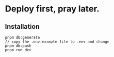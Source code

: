 # Deploy first, pray later.

## Installation
```
pnpm db:generate
// copy the .env.example file to .env and change
pnpm db:push
pnpm run dev
```
